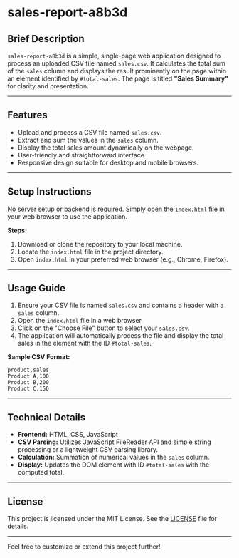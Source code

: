 # sales-report-a8b3d

## Brief Description
`sales-report-a8b3d` is a simple, single-page web application designed to process an uploaded CSV file named `sales.csv`. It calculates the total sum of the `sales` column and displays the result prominently on the page within an element identified by `#total-sales`. The page is titled **"Sales Summary"** for clarity and presentation.

---

## Features
- Upload and process a CSV file named `sales.csv`.
- Extract and sum the values in the `sales` column.
- Display the total sales amount dynamically on the webpage.
- User-friendly and straightforward interface.
- Responsive design suitable for desktop and mobile browsers.

---

## Setup Instructions
No server setup or backend is required. Simply open the `index.html` file in your web browser to use the application.

**Steps:**
1. Download or clone the repository to your local machine.
2. Locate the `index.html` file in the project directory.
3. Open `index.html` in your preferred web browser (e.g., Chrome, Firefox).

---

## Usage Guide
1. Ensure your CSV file is named `sales.csv` and contains a header with a `sales` column.
2. Open the `index.html` file in a web browser.
3. Click on the "Choose File" button to select your `sales.csv`.
4. The application will automatically process the file and display the total sales in the element with the ID `#total-sales`.

**Sample CSV Format:**
```csv
product,sales
Product A,100
Product B,200
Product C,150
```

---

## Technical Details
- **Frontend:** HTML, CSS, JavaScript
- **CSV Parsing:** Utilizes JavaScript FileReader API and simple string processing or a lightweight CSV parsing library.
- **Calculation:** Summation of numerical values in the `sales` column.
- **Display:** Updates the DOM element with ID `#total-sales` with the computed total.

---

## License
This project is licensed under the MIT License. See the [LICENSE](LICENSE) file for details.

---

Feel free to customize or extend this project further!